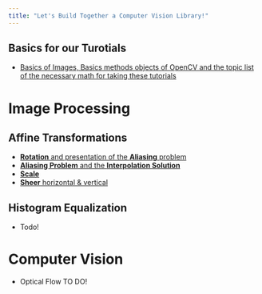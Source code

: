 ```yaml
---
title: "Let's Build Together a Computer Vision Library!"
---
```


## Basics for our Turotials
- [Basics of Images, Basics methods objects of OpenCV and the topic list of the necessary math for taking these tutorials](Basics.md)


# Image Processing
## Affine Transformations
- [**Rotation** and presentation of the **Aliasing** problem](Rotation.md)
- [**Aliasing Problem** and the **Interpolation Solution**](Interpolaation.md)
- [**Scale**](AffineTransformations.md)
- [**Sheer** horizontal & vertical](AffineTransformations.md)


## Histogram Equalization
- Todo!



# Computer Vision
- Optical Flow TO DO!

